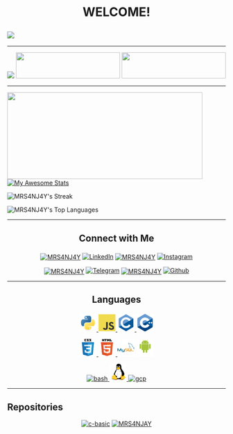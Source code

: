 # <b> <p align="center" > WELCOME! </b></p>
<a href="https://git.io/typing-svg"><img src="https://readme-typing-svg.demolab.com?font=Fira+Code&size=30&pause=100&width=280&lines=>_ MR SANJAY;>_ MR SANJAY;" /></a>

***
<a href="#"><img src="https://img.shields.io/github/followers/MRS4NJ4Y?style=social&label=follow"  height="60" width="" ></a>
<a href="#"><img src="https://img.shields.io/github/stars/MRS4NJ4Y?style=social"  height="60" width="240" ></a>
<img src="https://komarev.com/ghpvc/?username=MRS4NJ4Y&label=Profile%20views&color=0e75b6&style=flat" height="60" width="240" /> </p>

***
<img align="left" src="https://media.giphy.com/media/xsCevAab5ufj37BeGR/giphy.gif"  height="200" width="450"/>

[![My Awesome Stats](https://awesome-github-stats.azurewebsites.net/user-stats/MRS4NJ4y?cardType=github&theme=merko&preferLogin=false)](https://git.io/awesome-stats-card)

![MRS4NJ4Y's Streak](https://github-readme-streak-stats.herokuapp.com/?user=MRS4NJ4Y&theme=vue-dark&hide_border=true)

![MRS4NJ4Y's Top Languages](https://github-readme-stats.vercel.app/api/top-langs/?username=MRS4NJ4Y&theme=vue-dark&show_icons=true&hide_border=true&layout=compact)

***
##  <b> <p align="center"> Connect with Me  </b></p>
<p align="center">
<a href="https://instagram.com/officialsanjay0143" target="blank"><img align="center" src="https://github.com/rahuldkjain/github-profile-readme-generator/blob/master/src/images/icons/Social/linked-in-alt.svg" alt="MRS4NJ4Y" height="40" width="40" /></a>
<a href="https://www.linkedin.com/in/mr-sanjay-kumar" target="_blank"><img src="https://img.shields.io/badge/LinkedIn-%230077B5?style=for-the-badge&logo=linkedin" alt="LinkedIn"></a> 
<a href="https://instagram.com/officialsanjay0143" target="blank"><img align="center" src="https://raw.githubusercontent.com/rahuldkjain/github-profile-readme-generator/master/src/images/icons/Social/instagram.svg" alt="MRS4NJ4Y" height="40" width="40" /></a>
<a href="https://instagram.com/officialsanjay0143" target="_blank"><img src="https://img.shields.io/badge/Instagram-%23E4405F?style=for-the-badge&logoColor=white&logo=instagram" alt="Instagram"></a></p>

<p align="center">
 <a href="https://t.me/officialsanjay0143" target="blank"><img align="center" src="https://github.com/gauravghongde/social-icons/blob/master/SVG/Color/Telegram.svg" alt="MRS4NJ4Y" height="40" width="40" /></a>
<a href="https://t.me/officialsanjay0143" target="_blank"><img src="https://img.shields.io/badge/Telegram-%232CA5E0?style=for-the-badge&logoColor=white&logo=telegram" alt="Telegram"></a>
<a href="https://github.com/MRS4NJ4Y" target="blank"><img align="center" src="https://github.com/gauravghongde/social-icons/blob/master/SVG/Color/Github.svg" alt="MRS4NJ4Y" height="40" width="40" /></a>
<a href="https://github.com/MRS4NJ4Y" target="_blank"><img src="https://img.shields.io/badge/GitHub-100000?style=for-the-badge&logo=github&logoColor=white" alt="Github"></a></p>

***
## <b> <p align="center"> Languages  </b></p>
<p align="center">
<a href="https://www.python.org" target="_blank" rel="noreferrer"> <img src="https://raw.githubusercontent.com/devicons/devicon/master/icons/python/python-original.svg" alt="python" width="40" height="40"/> </a> 
<a href="https://developer.mozilla.org/en-US/docs/Web/JavaScript" target="_blank" rel="noreferrer"> <img src="https://raw.githubusercontent.com/devicons/devicon/master/icons/javascript/javascript-original.svg" alt="javascript" width="40" height="40"/> </a> 
<a href="https://www.cprogramming.com/" target="_blank" rel="noreferrer"> <img src="https://raw.githubusercontent.com/devicons/devicon/master/icons/c/c-original.svg" alt="c" width="40" height="40"/> </a> 
<a href="https://www.w3schools.com/cpp/" target="_blank" rel="noreferrer"> <img src="https://raw.githubusercontent.com/devicons/devicon/master/icons/cplusplus/cplusplus-original.svg" alt="cplusplus" width="40" height="40"/> </a>
 </p>
 
<p align="center">
<a href="https://www.w3schools.com/css/" target="_blank" rel="noreferrer"> <img src="https://raw.githubusercontent.com/devicons/devicon/master/icons/css3/css3-original-wordmark.svg" alt="css3" width="40" height="40"/> </a> 
<a href="https://www.w3.org/html/" target="_blank" rel="noreferrer"> <img src="https://raw.githubusercontent.com/devicons/devicon/master/icons/html5/html5-original-wordmark.svg" alt="html5" width="40" height="40"/> </a> 
<a href="https://www.mysql.com/" target="_blank" rel="noreferrer"> <img src="https://raw.githubusercontent.com/devicons/devicon/master/icons/mysql/mysql-original-wordmark.svg" alt="mysql" width="40" height="40"/></a> 
<a href="https://developer.android.com" target="_blank" rel="noreferrer"> <img src="https://raw.githubusercontent.com/devicons/devicon/master/icons/android/android-original-wordmark.svg" alt="android" width="40" height="40"/> </a> 
</p>

<p align="center">
<a href="https://www.gnu.org/software/bash/" target="_blank" rel="noreferrer"> <img src="https://www.vectorlogo.zone/logos/gnu_bash/gnu_bash-icon.svg" alt="bash" width="40" height="40"/> </a> 
<a href="https://www.linux.org/" target="_blank" rel="noreferrer"> <img src="https://raw.githubusercontent.com/devicons/devicon/master/icons/linux/linux-original.svg" alt="linux" width="40" height="40"/> </a>
<a href="https://cloud.google.com" target="_blank" rel="noreferrer"> <img src="https://www.vectorlogo.zone/logos/google_cloud/google_cloud-icon.svg" alt="gcp" width="40" height="40"/> </a> 
</p>

***
## Repositories
<p align="center">
<a href="https://github.com/MRS4NJ4Y/"><img title="c-basic" src="https://github-readme-stats.vercel.app/api/pin/?username=MRS4NJ4Y&repo=c-basic&theme=radical"></a>
<a href="https://github.com/MRS4NJ4Y/MRS4NJ4Y"><img title="MRS4NJAY" src="https://github-readme-stats.vercel.app/api/pin/?username=MRS4NJ4Y&repo=MRS4NJ4Y&theme=highcontrast"></a>
</p>
